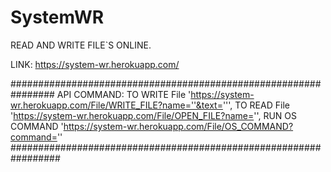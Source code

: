 # SystemWR
READ AND WRITE FILE`S ONLINE.

LINK: https://system-wr.herokuapp.com/

################################################################ API COMMAND: TO WRITE File 'https://system-wr.herokuapp.com/File/WRITE_FILE?name=''&text=''', TO READ File 'https://system-wr.herokuapp.com/File/OPEN_FILE?name='', RUN OS COMMAND 'https://system-wr.herokuapp.com/File/OS_COMMAND?command='' #################################################################
